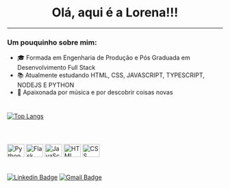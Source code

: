<h1 align="center">Olá, aqui é a Lorena!!!</h1> 


---

### Um pouquinho sobre mim:

- :mortar_board: Formada em Engenharia de Produção e Pós Graduada em Desenvolvimento Full Stack
- :books: Atualmente estudando HTML, CSS, JAVASCRIPT, TYPESCRIPT, NODEJS E PYTHON
- :blue_heart: Apaixonada por música e por descobrir coisas novas

#

[![Top Langs](https://github-readme-stats.vercel.app/api/top-langs/?username=lbsilva8&layout=compact&theme=algolia)](https://github.com/anuraghazra/github-readme-stats)

#          

<div style="display: inline_block"><br>
  <img align="center" alt="Python" height="30" width="40" src="https://cdn.jsdelivr.net/gh/devicons/devicon/icons/python/python-original-wordmark.svg">
  <img align="center" alt="Flask" height="30" width="40" src="https://cdn.jsdelivr.net/gh/devicons/devicon/icons/flask/flask-original-wordmark.svg">          
  <img align="center" alt="JavaScripts" height="30" width="40" src="https://cdn.jsdelivr.net/gh/devicons/devicon/icons/javascript/javascript-original.svg">
  <img align="center" alt="HTML" height="30" width="40" src="https://cdn.jsdelivr.net/gh/devicons/devicon/icons/html5/html5-original.svg">
  <img align="center" alt="CSS" height="30" width="40" src="https://cdn.jsdelivr.net/gh/devicons/devicon/icons/css3/css3-original.svg">      
</div>          
          
#

[![Linkedin Badge](https://img.shields.io/badge/-Lorena-blue?style=flat-square&logo=Linkedin&logoColor=white&link=https://www.linkedin.com/in/lorenadasilvaborges/)](https://www.linkedin.com/in/lorenadasilvaborges/) 
[![Gmail Badge](https://img.shields.io/badge/-sborges.lorena@gmail.com-c14438?style=flat-square&logo=Gmail&logoColor=white&link=mailto:sborges.lorena@gmail.com)](mailto:sborges.lorena@gmail.com)
